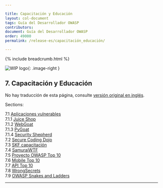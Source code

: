 ```yaml
---

title: Capacitación y Educación
layout: col-document
tags: Guía del Desarrollador OWASP
contributors:
document: Guía del Desarrollador OWASP
order: 49000
permalink: /release-es/capacitación_educación/

---
```


{% include breadcrumb.html %}

<style type="text/css">
.image-right {
  height: 180px;
  display: block;
  margin-left: auto;
  margin-right: auto;
  float: right;
}
</style>

![WIP logo](../../../assets/images/dg_wip.png "Trabajo en curso"){: .image-right }

## 7. Capacitación y Educación

No hay traducción de esta página, consulte [versión original en inglés][release0900].

Sections:  

7.1 [Aplicaciones vulnerables](01-vulnerable-apps/toc.md)  
7.1.1 [Juice Shop](01-vulnerable-apps/01-juice-shop.md)  
7.1.2 [WebGoat](01-vulnerable-apps/02-webgoat.md)  
7.1.3 [PyGoat](01-vulnerable-apps/03-pygoat.md)  
7.1.4 [Security Shepherd](01-vulnerable-apps/04-security-shepherd.md)  
7.2 [Secure Coding Dojo](02-secure-coding-dojo.md)  
7.3 [SKF capacitación](03-skf.md)  
7.4 [SamuraiWTF](04-samurai-wtf.md)  
7.5 [Proyecto OWASP Top 10](05-top-ten.md)  
7.6 [Mobile Top 10](06-mobile-top-ten.md)  
7.7 [API Top 10](07-api-top-ten.md)  
7.8 [WrongSecrets](08-wrongsecrets.md)  
7.9 [OWASP Snakes and Ladders](09-training-education/09-snakes-ladders.md)  
  

----

[release0900]: https://github.com/OWASP/www-project-developer-guide/blob/main/release/09-training-education/toc.md
